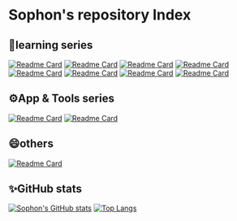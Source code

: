 # Sophon's repository Index
## 📕learning series
[![Readme Card](https://github-readme-stats.vercel.app/api/pin/?username=zhaobingwang&repo=learning-html)](https://github.com/zhaobingwang/learning-html)
[![Readme Card](https://github-readme-stats.vercel.app/api/pin/?username=zhaobingwang&repo=learning-css)](https://github.com/zhaobingwang/learning-css)
[![Readme Card](https://github-readme-stats.vercel.app/api/pin/?username=zhaobingwang&repo=learning-javascript)](https://github.com/zhaobingwang/learning-javascript)
[![Readme Card](https://github-readme-stats.vercel.app/api/pin/?username=zhaobingwang&repo=learning-typescript)](https://github.com/zhaobingwang/learning-typescript)
[![Readme Card](https://github-readme-stats.vercel.app/api/pin/?username=zhaobingwang&repo=learning-vue)](https://github.com/zhaobingwang/learning-vue)
[![Readme Card](https://github-readme-stats.vercel.app/api/pin/?username=zhaobingwang&repo=learning-csharp)](https://github.com/zhaobingwang/learning-csharp)
[![Readme Card](https://github-readme-stats.vercel.app/api/pin/?username=zhaobingwang&repo=learning-python)](https://github.com/zhaobingwang/learning-python)
[![Readme Card](https://github-readme-stats.vercel.app/api/pin/?username=zhaobingwang&repo=learning-java)](https://github.com/zhaobingwang/learning-java)
## ⚙️App & Tools series
[![Readme Card](https://github-readme-stats.vercel.app/api/pin/?username=zhaobingwang&repo=Desk)](https://github.com/zhaobingwang/Desk)
[![Readme Card](https://github-readme-stats.vercel.app/api/pin/?username=zhaobingwang&repo=Sophon)](https://github.com/zhaobingwang/Sophon)

## 😄others
[![Readme Card](https://github-readme-stats.vercel.app/api/pin/?username=zhaobingwang&repo=samples)](https://github.com/zhaobingwang/samples)

## ✨GitHub stats

[![Sophon's GitHub stats](https://github-readme-stats.vercel.app/api?username=zhaobingwang)](https://github.com/zhaobingwang)
[![Top Langs](https://github-readme-stats.vercel.app/api/top-langs/?username=zhaobingwang&layout=compact)](https://github.com/zhaobingwang)
